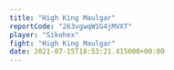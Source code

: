 ```yaml
---
title: "High King Maulgar"
reportCode: "263vgwqW1G4jMVXT"
player: "Sikohex"
fight: "High King Maulgar"
date: 2021-07-15T18:53:21.415000+00:00
---
```


